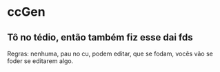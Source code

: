 # ccGen
Tô no tédio, então também fiz esse dai fds
------------------------------------------
Regras: nenhuma, pau no cu, podem editar, que se fodam, vocês vão se foder se editarem algo.
